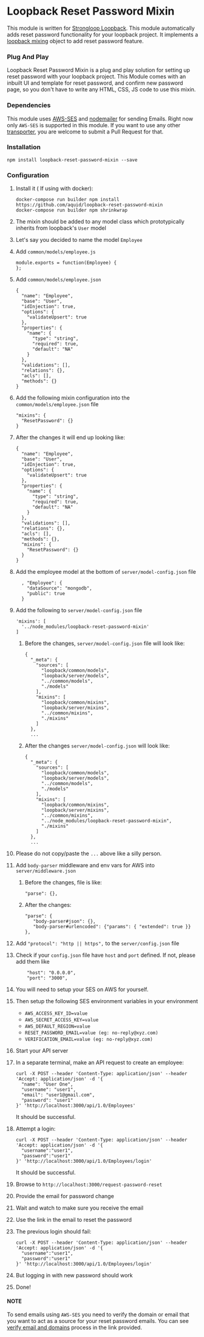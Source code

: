 # Loopback Reset Password Mixin
This module is written for [Strongloop Loopback](https://loopback.io/). 
This module automatically adds reset password functionality for your loopback project.
It implements a [loopback mixing](https://loopback.io/doc/en/lb2/Defining-mixins.html) object
to add reset password feature. 


### Plug And Play
Loopback Reset Password Mixin is a plug and play solution for setting up reset password with your loopback project.
This Module comes with an inbuilt UI and template for reset password, and confirm new password page,
so you don't have to write any HTML, CSS, JS code to use this mixin.


### Dependencies
This module uses [AWS-SES](https://aws.amazon.com/ses/) and [nodemailer](https://nodemailer.com/about/) 
for sending Emails. Right now only `AWS-SES` is supported in this module. If you want to use any other 
[transporter](https://nodemailer.com/transports/), you are welcome to submit a Pull Request for that.


### Installation

```
npm install loopback-reset-password-mixin --save
```

### Configuration

1. Install it ( If using with docker): 

    ```
    docker-compose run builder npm install https://github.com/aquid/loopback-reset-password-mixin
    docker-compose run builder npm shrinkwrap
    ````
1. The mixin should be added to any model class which prototypically inherits from loopback's `User` model
1. Let's say you decided to name the model `Employee`
1. Add `common/models/employee.js`

    ```
    module.exports = function(Employee) {
    };
    ```
1. Add `common/models/employee.json`

    ```
    {
      "name": "Employee",
      "base": "User",
      "idInjection": true,
      "options": {
        "validateUpsert": true
      },
      "properties": {
        "name": {
          "type": "string",
          "required": true,
          "default": "NA"
        }
      },
      "validations": [],
      "relations": {},
      "acls": [],
      "methods": {}
    }
    ```
1. Add the following mixin configuration into the `common/models/employee.json` file

    ```
    "mixins": {
      "ResetPassword": {}
    }
    ```
1. After the changes it will end up looking like:

    ```
    {
      "name": "Employee",
      "base": "User",
      "idInjection": true,
      "options": {
        "validateUpsert": true
      },
      "properties": {
        "name": {
          "type": "string",
          "required": true,
          "default": "NA"
        }
      },
      "validations": [],
      "relations": {},
      "acls": [],
      "methods": {},
      "mixins": {
        "ResetPassword": {}
      }
    }
    ```
1. Add the employee model at the bottom of `server/model-config.json` file

    ```
      , "Employee": {
        "dataSource": "mongodb",
        "public": true
      }
    ```
1. Add the following to `server/model-config.json` file

    ```
    'mixins': [
      '../node_modules/loopback-reset-password-mixin'
    ]
    ```
    1. Before the changes, `server/model-config.json` file will look like:
    
        ```
        {
          "_meta": {
            "sources": [
              "loopback/common/models",
              "loopback/server/models",
              "../common/models",
              "./models"
            ],
            "mixins": [
              "loopback/common/mixins",
              "loopback/server/mixins",
              "../common/mixins",
              "./mixins"
            ]
          },
          ...
        ```
    1. After the changes `server/model-config.json` will look like:
    
        ```
        {
          "_meta": {
            "sources": [
              "loopback/common/models",
              "loopback/server/models",
              "../common/models",
              "./models"
            ],
            "mixins": [
              "loopback/common/mixins",
              "loopback/server/mixins",
              "../common/mixins",
              "../node_modules/loopback-reset-password-mixin",
              "./mixins"
            ]
          },
          ...
        ```
1. Please do not copy/paste the `...` above like a silly person.
1. Add `body-parser` middleware and env vars for AWS into `server/middleware.json`
    1. Before the changes, file is like:
    
        ```
        "parse": {},
        ```
    1. After the changes:
    
         ```
         "parse": {
            "body-parser#json": {},
            "body-parser#urlencoded": {"params": { "extended": true }}
         },
         ```
1. Add `"protocol": "http || https",` to the `server/config.json` file
1. Check if your `config.json` file have `host` and `port` defined. If not, please add them like
    
    ```
        "host": "0.0.0.0",
        "port": "3000",
    ```
1. You will need to setup your SES on AWS for yourself.
1. Then setup the following SES environment variables in your environment
    * `AWS_ACCESS_KEY_ID=value`
    * `AWS_SECRET_ACCESS_KEY=value`
    * `AWS_DEFAULT_REGION=value`
    * `RESET_PASSWORD_EMAIL=value (eg: no-reply@xyz.com)`
    * `VERIFICATION_EMAIL=value (eg: no-reply@xyz.com)`
    
1. Start your API server
1. In a separate terminal, make an API request to create an employee:

    ```
    curl -X POST --header 'Content-Type: application/json' --header 'Accept: application/json' -d '{
      "name": "User One",
      "username": "user1",
      "email": "user1@gmail.com",
      "password": "user1"
    }' 'http://localhost:3000/api/1.0/Employees'
    ```
    It should be successful.
1. Attempt a login:

    ```
    curl -X POST --header 'Content-Type: application/json' --header 'Accept: application/json' -d '{
      "username":"user1",
      "password":"user1"
    }' 'http://localhost:3000/api/1.0/Employees/login'
    ```
    It should be successful.
1. Browse to `http://localhost:3000/request-password-reset`
1. Provide the email for password change
1. Wait and watch to make sure you receive the email
1. Use the link in the email to reset the password
1. The previous login should fail:

    ```
    curl -X POST --header 'Content-Type: application/json' --header 'Accept: application/json' -d '{
      "username":"user1",
      "password":"user1"
    }' 'http://localhost:3000/api/1.0/Employees/login'
    ```
1. But logging in with new password should work
1. Done!


#### NOTE
To send emails using `AWS-SES` you need to verify the domain or email that you want to act as a
source for your reset password emails. You can see [verify email and domains](http://docs.aws.amazon.com/ses/latest/DeveloperGuide/verify-addresses-and-domains.html) process in the link provided.
